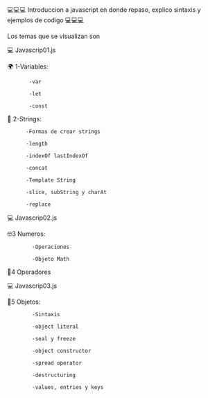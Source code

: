 💻💻💻 Introduccion a javascript en donde repaso, explico sintaxis y ejemplos de codigo 💻💻💻

Los temas que se visualizan son 

💻 Javascrip01.js

🌍 1-Variables:
        
           -var
        
           -let
        
           -const


📝 2-Strings:

          -Formas de crear strings
          
          -length
          
          -indexOf lastIndexOf
          
          -concat
          
          -Template String
          
          -slice, subString y charAt
          
          -replace
          
💻 Javascrip02.js          
          
🤓3 Numeros:

            -Operaciones 
            
            -Objeto Math
            
🧭4 Operadores

💻 Javascrip03.js

💾5 Objetos:

            -Sintaxis
            
            -object literal
            
            -seal y freeze
            
            -object constructor
            
            -spread operator
            
            -destructuring
            
            -values, entries y keys
          
          
